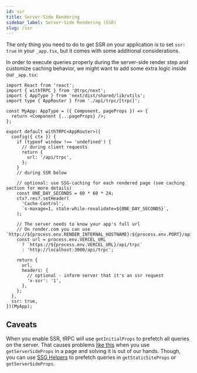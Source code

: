 ```yaml
---
id: ssr
title: Server-Side Rendering
sidebar_label: Server-Side Rendering (SSR)
slug: /ssr
---
```


The only thing you need to do to get SSR on your application is to set `ssr: true` in your `_app.tsx`, but it comes with some additional considerations.

In order to execute queries properly during the server-side render step and customize caching behavior, we might want to add some extra logic inside our `_app.tsx`:

```tsx title='pages/_app.tsx'
import React from 'react';
import { withTRPC } from '@trpc/next';
import { AppType } from 'next/dist/shared/lib/utils';
import type { AppRouter } from './api/trpc/[trpc]';

const MyApp: AppType = ({ Component, pageProps }) => {
  return <Component {...pageProps} />;
};

export default withTRPC<AppRouter>({
  config({ ctx }) {
    if (typeof window !== 'undefined') {
      // during client requests
      return {
        url: '/api/trpc',
      };
    }
    // during SSR below

    // optional: use SSG-caching for each rendered page (see caching section for more details)
    const ONE_DAY_SECONDS = 60 * 60 * 24;
    ctx?.res?.setHeader(
      'Cache-Control',
      `s-maxage=1, stale-while-revalidate=${ONE_DAY_SECONDS}`,
    );

    // The server needs to know your app's full url
    // On render.com you can use `http://${process.env.RENDER_INTERNAL_HOSTNAME}:${process.env.PORT}/api/trpc`
    const url = process.env.VERCEL_URL
      ? `https://${process.env.VERCEL_URL}/api/trpc`
      : 'http://localhost:3000/api/trpc';

    return {
      url,
      headers: {
        // optional - inform server that it's an ssr request
        'x-ssr': '1',
      },
    };
  },
  ssr: true,
})(MyApp);
```

## Caveats

When you enable SSR, tRPC will use `getInitialProps` to prefetch all queries on the server. That causes problems [like this](https://github.com/trpc/trpc/issues/596) when you use `getServerSideProps` in a page and solving it is out of our hands. Though, you can use [SSG Helpers](/docs/ssg-helpers) to prefetch queries in `getStaticSiteProps` or `getServerSideProps`.
